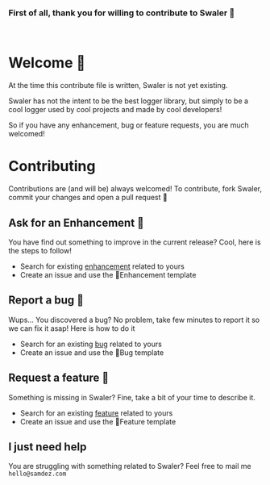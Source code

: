 ### First of all, thank you for willing to contribute to Swaler 🙏

<br>

# Welcome 👋

At the time this contribute file is written, Swaler is not yet existing.

Swaler has not the intent to be the best logger library, but simply to be a cool logger used by cool projects and made by cool developers!

So if you have any enhancement, bug or feature requests, you are much welcomed!

# Contributing

Contributions are (and will be) always welcomed! To contribute, fork Swaler, commit your changes and open a pull request 💪

## Ask for an Enhancement 🎯

You have find out something to improve in the current release? Cool, here is the steps to follow!

- Search for existing [enhancement](https://github.com/imsamdez/swaler/issues) related to yours
- Create an issue and use the 🎯Enhancement template

## Report a bug 🐛

Wups... You discovered a bug? No problem, take few minutes to report it so we can fix it asap! Here is how to do it

- Search for an existing [bug](https://github.com/imsamdez/swaler/issues) related to yours
- Create an issue and use the 🐛Bug template

## Request a feature 🚀

Something is missing in Swaler? Fine, take a bit of your time to describe it.

- Search for an existing [feature](https://github.com/imsamdez/swaler/issues) related to yours
- Create an issue and use the 🚀Feature template

## I just need help

You are struggling with something related to Swaler? Feel free to mail me `hello@samdez.com`
